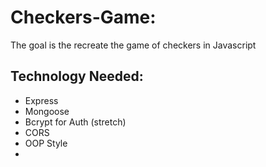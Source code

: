 # Checkers-Game:
The goal is the recreate the game of checkers in Javascript

## Technology Needed:
- Express
- Mongoose
- Bcrypt for Auth (stretch)
- CORS
- OOP Style
- 
